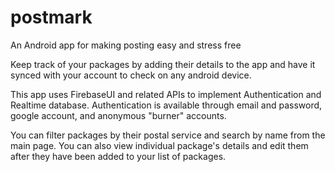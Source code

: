 # postmark
An Android app for making posting easy and stress free

Keep track of your packages by adding their details to the app and have it synced with your account to check on any android device.

This app uses FirebaseUI and related APIs to implement Authentication and Realtime database.
Authentication is available through email and password, google account, and anonymous "burner" accounts.

You can filter packages by their postal service and search by name from the main page.
You can also view individual package's details and edit them after they have been added to your list of packages.
